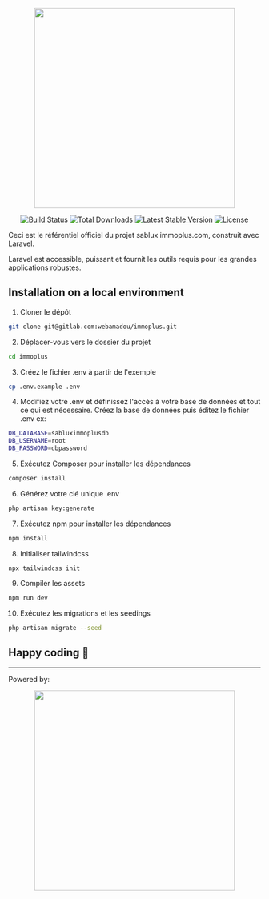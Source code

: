 <p align="center"><a href="https://laravel.com" target="_blank"><img src="https://raw.githubusercontent.com/laravel/art/master/logo-lockup/5%20SVG/2%20CMYK/1%20Full%20Color/laravel-logolockup-cmyk-red.svg" width="400"></a></p>

<p align="center">
<a href="https://travis-ci.org/laravel/framework"><img src="https://travis-ci.org/laravel/framework.svg" alt="Build Status"></a>
<a href="https://packagist.org/packages/laravel/framework"><img src="https://img.shields.io/packagist/dt/laravel/framework" alt="Total Downloads"></a>
<a href="https://packagist.org/packages/laravel/framework"><img src="https://img.shields.io/packagist/v/laravel/framework" alt="Latest Stable Version"></a>
<a href="https://packagist.org/packages/laravel/framework"><img src="https://img.shields.io/packagist/l/laravel/framework" alt="License"></a>
</p>

Ceci est le référentiel officiel du projet sablux immoplus.com, construit avec Laravel.

Laravel est accessible, puissant et fournit les outils requis pour les grandes applications robustes.

## Installation on a local environment

1. Cloner le dépôt

```bash
git clone git@gitlab.com:webamadou/immoplus.git
```

2. Déplacer-vous vers le dossier du projet

```bash
cd immoplus
```

3. Créez le fichier .env à partir de l'exemple

```bash
cp .env.example .env
```

4. Modifiez votre .env et définissez l'accès à votre base de données et tout ce qui est nécessaire. Créez la base de données puis éditez le fichier .env
   ex:

```bash
DB_DATABASE=sabluximmoplusdb
DB_USERNAME=root
DB_PASSWORD=dbpassword
```

5. Exécutez Composer pour installer les dépendances

```bash
composer install
```

6. Générez votre clé unique .env

```bash
php artisan key:generate
```

7. Exécutez npm pour installer les dépendances

```bash
npm install
```

8. Initialiser tailwindcss

```
npx tailwindcss init
```

9. Compiler les assets

```bash
npm run dev
```

10. Exécutez les migrations et les seedings

```bash
php artisan migrate --seed
```

## Happy coding 🎉

---

Powered by:

<p align="center"><a href="https://laravel.com" target="_blank"><img src="https://raw.githubusercontent.com/laravel/art/master/logo-lockup/5%20SVG/2%20CMYK/1%20Full%20Color/laravel-logolockup-cmyk-red.svg" width="400"></a></p>
